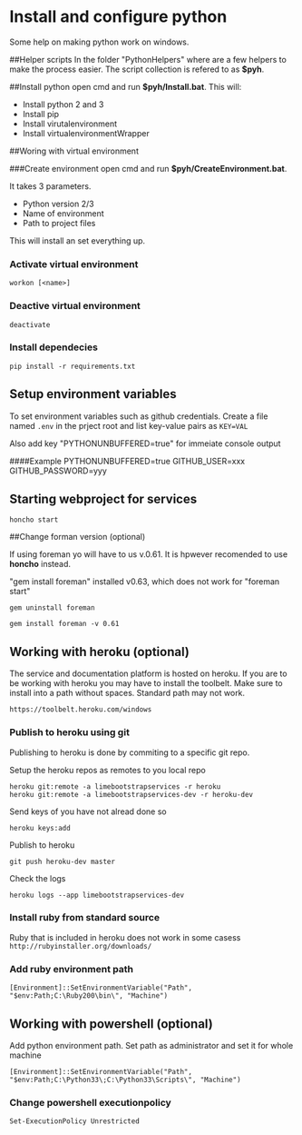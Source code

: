 Install and configure python
=======================

Some help on making python work on windows.

##Helper scripts
In the folder "PythonHelpers" where are a few helpers to make the process easier.
The script collection is refered to as __$pyh__.

##Install python
open cmd and run __$pyh/Install.bat__. This will:

+ Install python 2 and 3
+ Install pip
+ Install virutalenvironment
+ Install virtualenvironmentWrapper

##Woring with virtual environment

###Create environment
open cmd and run __$pyh/CreateEnvironment.bat__.

It takes 3 parameters.

+ Python version 2/3
+ Name of environment
+ Path to project files

This will install an set everything up.

### Activate virtual environment
`workon [<name>]`

### Deactive virtual environment
`deactivate`

### Install dependecies
`pip install -r requirements.txt`

## Setup environment variables
To set environment variables such as github credentials. Create a file named
`.env` in the prject root and list key-value pairs as
`KEY=VAL`

Also add key "PYTHONUNBUFFERED=true" for immeiate console output

####Example
	PYTHONUNBUFFERED=true
	GITHUB_USER=xxx
	GITHUB_PASSWORD=yyy

## Starting webproject for services
`honcho start`

##Change forman version (optional)

If using foreman yo will have to us v.0.61. It is hpwever recomended to use __honcho__ instead.

"gem install foreman" installed v0.63, which does not work for "foreman start"

`gem uninstall foreman`

`gem install foreman -v 0.61`

## Working with heroku (optional)
The service and documentation platform is hosted on heroku.
If you are to be working with heroku you may have to install the toolbelt.
Make sure to install into a path without spaces. Standard path may not work.

	https://toolbelt.heroku.com/windows

### Publish to heroku using git
Publishing to heroku is done by commiting to a specific git repo.

Setup the heroku repos as remotes to you local repo

	heroku git:remote -a limebootstrapservices -r heroku
	heroku git:remote -a limebootstrapservices-dev -r heroku-dev

Send keys of you have not alread done so

	heroku keys:add

Publish to heroku

	git push heroku-dev master

Check the logs

	heroku logs --app limebootstrapservices-dev

### Install ruby from standard source

Ruby that is included in heroku does not work in some casess
`http://rubyinstaller.org/downloads/`

### Add ruby environment path

```
[Environment]::SetEnvironmentVariable("Path", "$env:Path;C:\Ruby200\bin\", "Machine")
```

## Working with powershell (optional)
Add python environment path.
Set path as administrator and set it for whole machine

```
[Environment]::SetEnvironmentVariable("Path", "$env:Path;C:\Python33\;C:\Python33\Scripts\", "Machine")
```
### Change powershell executionpolicy
`Set-ExecutionPolicy Unrestricted`